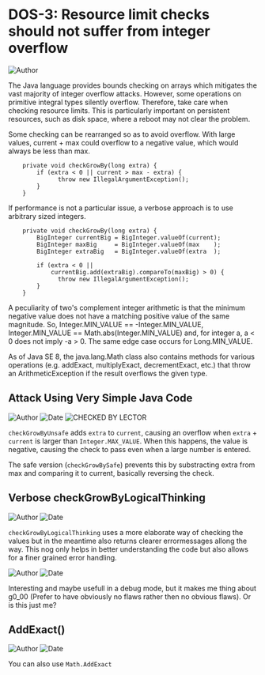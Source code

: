 # DOS-3: Resource limit checks should not suffer from integer overflow
![Author](https://img.shields.io/badge/Author-Oracle-blue.svg)


The Java language provides bounds checking on arrays which mitigates the vast majority of integer overflow attacks. However, some operations on primitive integral types silently overflow. Therefore, take care when checking resource limits. This is particularly important on persistent resources, such as disk space, where a reboot may not clear the problem.

Some checking can be rearranged so as to avoid overflow. With large values, current + max could overflow to a negative value, which would always be less than max.

        private void checkGrowBy(long extra) {
            if (extra < 0 || current > max - extra) {
                  throw new IllegalArgumentException();
            }
        }

If performance is not a particular issue, a verbose approach is to use arbitrary sized integers.

        private void checkGrowBy(long extra) {
            BigInteger currentBig = BigInteger.valueOf(current);
            BigInteger maxBig     = BigInteger.valueOf(max    );
            BigInteger extraBig   = BigInteger.valueOf(extra  );

            if (extra < 0 ||
                currentBig.add(extraBig).compareTo(maxBig) > 0) {
                  throw new IllegalArgumentException();
            }
        }

A peculiarity of two's complement integer arithmetic is that the minimum negative value does not have a matching positive value of the same magnitude. So, Integer.MIN_VALUE == -Integer.MIN_VALUE, Integer.MIN_VALUE == Math.abs(Integer.MIN_VALUE) and, for integer a, a < 0 does not imply -a > 0. The same edge case occurs for Long.MIN_VALUE.

As of Java SE 8, the java.lang.Math class also contains methods for various operations (e.g. addExact, multiplyExact, decrementExact, etc.) that throw an ArithmeticException if the result overflows the given type.

## Attack Using Very Simple Java Code

![Author](https://img.shields.io/badge/Author-Robin.Peiremans-blue.svg)
![Date](https://img.shields.io/badge/Date-20171107-lightgrey.svg)
![CHECKED BY LECTOR](https://img.shields.io/badge/CHECKED_BY_LECTOR-YES-green.svg)


``checkGrowByUnsafe`` adds ``extra`` to ``current``, causing an overflow when ``extra`` + ``current`` is larger than ``Integer.MAX_VALUE``. When this happens, the value is negative, causing the check to pass even when a large number is entered.

The safe version (``checkGrowBySafe``) prevents this by substracting extra from max and comparing it to current, basically reversing the check.


## Verbose checkGrowByLogicalThinking
![Author](https://img.shields.io/badge/Author-Sven.Meuleman-blue.svg)
![Date](https://img.shields.io/badge/Date-20171224-lightgrey.svg)

``checkGrowByLogicalThinking`` uses a more elaborate way of checking the values but in the meantime also returns clearer errormessages allong the way. This nog only helps in better understanding the code but also allows for a finer grained error handling.  

![Author](https://img.shields.io/badge/Author-Jürgen.Taverniers-blue.svg)
![Date](https://img.shields.io/badge/Date-20171231-lightgrey.svg)

Interesting and maybe usefull in a debug mode, but it  makes me thing about g0_00 (Prefer to have obviously no flaws rather then no obvious flaws). Or is this just me?

## AddExact()
![Author](https://img.shields.io/badge/Author-Jürgen.Taverniers-blue.svg)
![Date](https://img.shields.io/badge/Date-20171231-lightgrey.svg)

You can also use ``Math.AddExact`` 